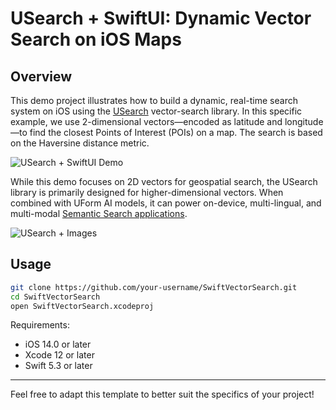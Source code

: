 # USearch + SwiftUI: Dynamic Vector Search on iOS Maps

## Overview

This demo project illustrates how to build a dynamic, real-time search system on iOS using the [USearch](https://github.com/unum-cloud/usearch) vector-search library. In this specific example, we use 2-dimensional vectors—encoded as latitude and longitude—to find the closest Points of Interest (POIs) on a map. The search is based on the Haversine distance metric.

![USearch + SwiftUI Demo](USearch+SwiftUI.gif)

While this demo focuses on 2D vectors for geospatial search, the USearch library is primarily designed for higher-dimensional vectors. When combined with UForm AI models, it can power on-device, multi-lingual, and multi-modal [Semantic Search applications](http://usearch-images.com).

![USearch + Images](USearch+Images.gif)

## Usage

```bash
git clone https://github.com/your-username/SwiftVectorSearch.git
cd SwiftVectorSearch
open SwiftVectorSearch.xcodeproj
```

Requirements:

- iOS 14.0 or later
- Xcode 12 or later
- Swift 5.3 or later

---

Feel free to adapt this template to better suit the specifics of your project!